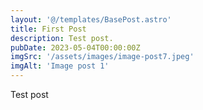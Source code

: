 ```yaml
---
layout: '@/templates/BasePost.astro'
title: First Post
description: Test post.
pubDate: 2023-05-04T00:00:00Z
imgSrc: '/assets/images/image-post7.jpeg'
imgAlt: 'Image post 1'
---
```


Test post
